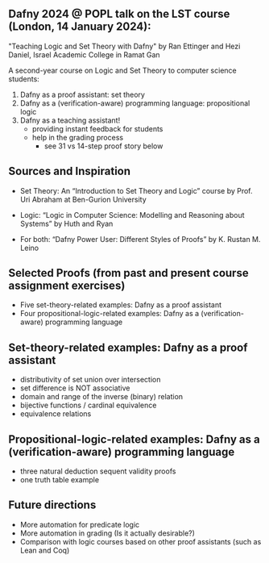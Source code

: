 ## Dafny 2024 @ POPL talk on the LST course (London, 14 January 2024):

"Teaching Logic and Set Theory with Dafny" by Ran Ettinger and Hezi Daniel, Israel Academic College in Ramat Gan

A second-year course on Logic and Set Theory to computer science students:

1) Dafny as a proof assistant: set theory
2) Dafny as a (verification-aware) programming language: propositional logic
3) Dafny as a teaching assistant!
	- providing instant feedback for students
	- help in the grading process
		- see 31 vs 14-step proof story below

## Sources and Inspiration

- Set Theory: An “Introduction to Set Theory and Logic” course by Prof. Uri Abraham at Ben-Gurion University

- Logic: “Logic in Computer Science: Modelling and Reasoning about Systems” by Huth and Ryan

- For both: “Dafny Power User: Different Styles of Proofs” by K. Rustan M. Leino

## Selected Proofs (from past and present course assignment exercises)

- Five set-theory-related examples: Dafny as a proof assistant
- Four propositional-logic-related examples: Dafny as a (verification-aware) programming language

## Set-theory-related examples: Dafny as a proof assistant

- distributivity of set union over intersection
- set difference is NOT associative
- domain and range of the inverse (binary) relation
- bijective functions / cardinal equivalence
- equivalence relations

## Propositional-logic-related examples: Dafny as a (verification-aware) programming language

- three natural deduction sequent validity proofs
- one truth table example

## Future directions

- More automation for predicate logic
- More automation in grading (Is it actually desirable?)
- Comparison with logic courses based on other proof assistants (such as Lean and Coq)
